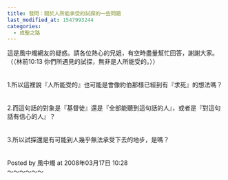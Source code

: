 ```yaml
---
title: 發問：關於人所能承受的試探的一些問題
last_modified_at: 1547993244
categories:
  - 成聖之路
---
```


這是風中燭網友的疑惑。請各位熱心的兄姐，有空時盡量幫忙回答，謝謝大家。<br><!--more-->（（林前10:13 你們所遇見的試探，無非是人所能受的。））<br><br><br>1.所以這裡說『人所能受的』也可能是會像約伯那樣已經到有『求死』的想法嗎？<br><br><br>2.而這句話的對象是『基督徒』還是『全部能聽到這句話的人』，或者是『對這句話有信心的人』？<br><br><br>3.所以試探還是有可能到人幾乎無法承受下去的地步，是嗎？<br><br><br>Posted by 風中燭 at 2008年03月17日 10:28 <br>～～～～～～<br>

